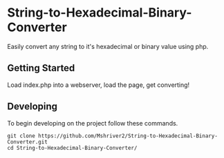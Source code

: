 # String-to-Hexadecimal-Binary-Converter
Easily convert any string to it's hexadecimal or binary value using php.

## Getting Started
Load index.php into a webserver, load the page, get converting!

## Developing

To begin developing on the project follow these commands.

```shell
git clone https://github.com/Mshriver2/String-to-Hexadecimal-Binary-Converter.git
cd String-to-Hexadecimal-Binary-Converter/
```
